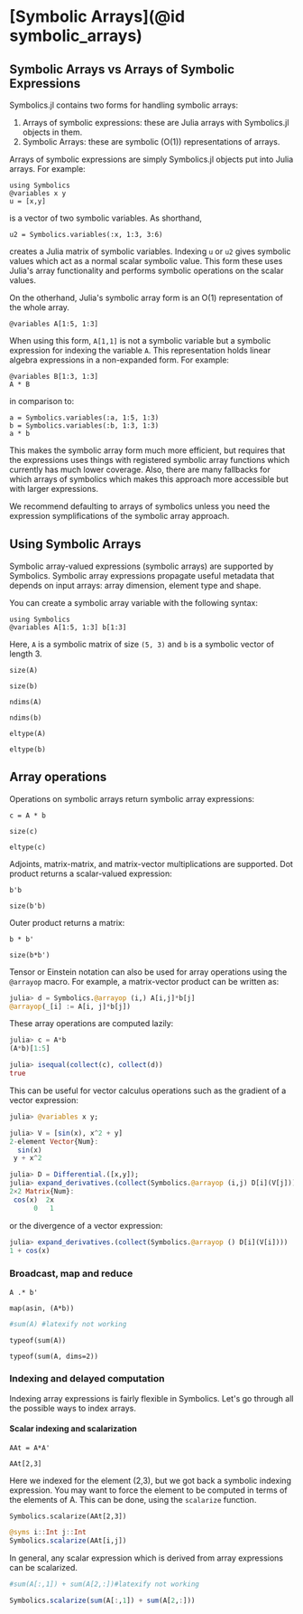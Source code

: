 # [Symbolic Arrays](@id symbolic_arrays)

## Symbolic Arrays vs Arrays of Symbolic Expressions

Symbolics.jl contains two forms for handling symbolic arrays:

1. Arrays of symbolic expressions: these are Julia arrays with Symbolics.jl objects in them.
2. Symbolic Arrays: these are symbolic (O(1)) representations of arrays.

Arrays of symbolic expressions are simply Symbolics.jl objects put into Julia arrays. For
example:

```@example arrays
using Symbolics
@variables x y
u = [x,y]
```

is a vector of two symbolic variables. As shorthand,

```@example arrays
u2 = Symbolics.variables(:x, 1:3, 3:6)
```

creates a Julia matrix of symbolic variables. Indexing `u` or `u2` gives symbolic values
which act as a normal scalar symbolic value. This form these uses Julia's array functionality
and performs symbolic operations on the scalar values.

On the otherhand, Julia's symbolic array form is an O(1) representation of the whole array.

```@example arrays
@variables A[1:5, 1:3]
```

When using this form, `A[1,1]` is not a symbolic variable but a symbolic expression for
indexing the variable `A`. This representation holds linear algebra expressions in a
non-expanded form. For example:

```@example arrays
@variables B[1:3, 1:3]
A * B
```

in comparison to:

```@example arrays
a = Symbolics.variables(:a, 1:5, 1:3)
b = Symbolics.variables(:b, 1:3, 1:3)
a * b
```

This makes the symbolic array form much more efficient, but requires that the expressions
uses things with registered symbolic array functions which currently has much lower coverage.
Also, there are many fallbacks for which arrays of symbolics which makes this approach
more accessible but with larger expressions.

We recommend defaulting to arrays of symbolics unless you need the expression symplifications
of the symbolic array approach.

## Using Symbolic Arrays

Symbolic array-valued expressions (symbolic arrays) are supported by Symbolics. Symbolic array expressions propagate useful metadata that depends on input arrays: array dimension, element type and shape.

You can create a symbolic array variable with the following syntax:

```@example arrays
using Symbolics
@variables A[1:5, 1:3] b[1:3]
```

Here, `A` is a symbolic matrix of size `(5, 3)` and `b` is a symbolic vector of length 3.

```@example arrays
size(A)
```
```@example arrays
size(b)
```
```@example arrays
ndims(A)
```
```@example arrays
ndims(b)
```
```@example arrays
eltype(A)
```
```@example arrays
eltype(b)
```

## Array operations

Operations on symbolic arrays return symbolic array expressions:

```@example arrays
c = A * b
```
```@example arrays
size(c)
```
```@example arrays
eltype(c)
```

Adjoints, matrix-matrix, and matrix-vector multiplications are supported. Dot product returns a scalar-valued expression:

```@example arrays
b'b
```
```@example arrays
size(b'b)
```

Outer product returns a matrix:

```@example arrays
b * b'
```
```@example arrays
size(b*b')
```

Tensor or Einstein notation can also be used for array operations using the `@arrayop` macro. For example, a matrix-vector product can be written as:

```julia
julia> d = Symbolics.@arrayop (i,) A[i,j]*b[j]
@arrayop(_[i] := A[i, j]*b[j])
```
These array operations are computed lazily:

```julia
julia> c = A*b
(A*b)[1:5]

julia> isequal(collect(c), collect(d))
true
```

This can be useful for vector calculus operations such as the gradient of a vector expression:

```julia
julia> @variables x y;

julia> V = [sin(x), x^2 + y]
2-element Vector{Num}:
  sin(x)
 y + x^2

julia> D = Differential.([x,y]);
julia> expand_derivatives.(collect(Symbolics.@arrayop (i,j) D[i](V[j])))
2×2 Matrix{Num}:
 cos(x)  2x
      0   1
```
or the divergence of a vector expression:
```julia
julia> expand_derivatives.(collect(Symbolics.@arrayop () D[i](V[i])))
1 + cos(x)
```
### Broadcast, map and reduce


```@example arrays
A .* b'
```
```@example arrays
map(asin, (A*b))
```
```julia
#sum(A) #latexify not working
```
```@example arrays
typeof(sum(A))
```
```@example arrays
typeof(sum(A, dims=2))
```

### Indexing and delayed computation

Indexing array expressions is fairly flexible in Symbolics. Let's go through all the possible ways to index arrays.

#### Scalar indexing and scalarization

```@example arrays
AAt = A*A'
```
```@example arrays
AAt[2,3]
```

Here we indexed for the element (2,3), but we got back a symbolic indexing expression. You may want to force the element to be computed in terms of the elements of A. This can be done, using the `scalarize` function.

```@example arrays
Symbolics.scalarize(AAt[2,3])
```
```julia
@syms i::Int j::Int
Symbolics.scalarize(AAt[i,j])
```

In general, any scalar expression which is derived from array expressions can be scalarized.

```julia
#sum(A[:,1]) + sum(A[2,:])#latexify not working
```
```julia
Symbolics.scalarize(sum(A[:,1]) + sum(A[2,:]))
```
